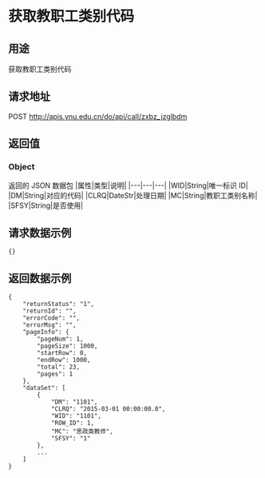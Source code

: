 # 获取教职工类别代码

## 用途

获取教职工类别代码

## 请求地址

POST http://apis.ynu.edu.cn/do/api/call/zxbz_jzglbdm

## 返回值

### Object

返回的 JSON 数据包
|属性|类型|说明|
|---|---|---|
|WID|String|唯一标识 ID|
|DM|String|对应的代码|
|CLRQ|DateStr|处理日期|
|MC|String|教职工类别名称|
|SFSY|String|是否使用|

## 请求数据示例

```
{}
```

## 返回数据示例

```
{
    "returnStatus": "1",
    "returnId": "",
    "errorCode": "",
    "errorMsg": "",
    "pageInfo": {
        "pageNum": 1,
        "pageSize": 1000,
        "startRow": 0,
        "endRow": 1000,
        "total": 23,
        "pages": 1
    },
    "dataSet": [
        {
            "DM": "1101",
            "CLRQ": "2015-03-01 00:00:00.0",
            "WID": "1101",
            "ROW_ID": 1,
            "MC": "思政类教师",
            "SFSY": "1"
        },
        ...
    ]
}
```
